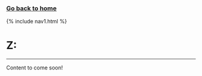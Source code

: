 ### **[Go back to home](https://ironrico.github.io/TestGlossary/)**

{% include nav1.html %}

# **Z:** 
___

Content to come soon!
